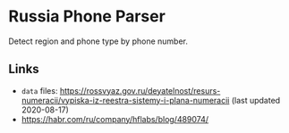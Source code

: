 Russia Phone Parser
===================

Detect region and phone type by phone number.

Links
-----

* `data` files: https://rossvyaz.gov.ru/deyatelnost/resurs-numeracii/vypiska-iz-reestra-sistemy-i-plana-numeracii
  (last updated 2020-08-17)
* https://habr.com/ru/company/hflabs/blog/489074/

